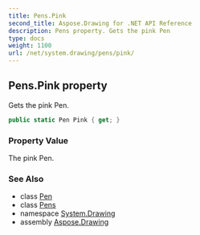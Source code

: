 ```yaml
---
title: Pens.Pink
second_title: Aspose.Drawing for .NET API Reference
description: Pens property. Gets the pink Pen
type: docs
weight: 1100
url: /net/system.drawing/pens/pink/
---
```

## Pens.Pink property

Gets the pink Pen.

```csharp
public static Pen Pink { get; }
```

### Property Value

The pink Pen.

### See Also

* class [Pen](../../pen/)
* class [Pens](../)
* namespace [System.Drawing](../../pens/)
* assembly [Aspose.Drawing](../../../)


